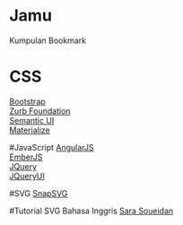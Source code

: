 # Jamu
Kumpulan Bookmark 

# CSS
<a href="http://getbootstrap.com/">Bootstrap</a>
<br>
<a href="http://foundation.zurb.com/">Zurb Foundation</a> 
<br>
<a href="http://semantic-ui.com/">Semantic UI</a>
<br>
<a href="http://materializecss.com/">Materialize</a>
<br>

#JavaScript
<a href="https://angularjs.org/">AngularJS</a>
<br>
<a href="http://emberjs.com/">EmberJS</a>
<br>
<a href="https://jquery.com/">JQuery</a>
<br>
<a href="https://jqueryui.com/">JQueryUI</a>
<br>

#SVG
<a href="http://snapsvg.io/">SnapSVG</a>

#Tutorial SVG Bahasa Inggris
<a href="http://sarasoueidan.com/">Sara Soueidan</a>
